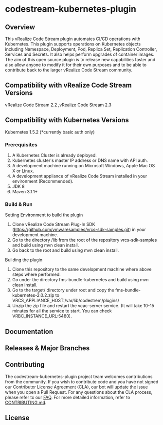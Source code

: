 

# codestream-kubernetes-plugin

## Overview
This vRealize Code Stream plugin automates CI/CD operations with Kubernetes. This plugin supports operations on Kubernetes objects including Namespace, Deployment, Pod, Replica Set, Replication Controller, Services and Secrets. It also helps perform upgrades of container images. The aim of this open source plugin is to release new capabilities faster and also allow anyone to modify it for their own purposes and to be able to contribute back to the larger vRealize Code Stream community.

## Compatibility with vRealize Code Stream Versions
vRealize Code Stream 2.2 ,vRealize Code Stream 2.3

## Compatibility with Kubernetes Versions
Kubernetes 1.5.2 (*currently basic auth only)

### Prerequisites
1. A Kubernetes Cluster is already deployed.
2. Kubernetes cluster's master IP address or DNS name with API auth.
3. A development machine running on Microsoft Windows, Apple Mac OS X or Linux.
4. A development appliance of vRealize Code Stream installed in your environment (Recommended).
5. JDK 8
6. Maven 3.1.1+

### Build & Run
Setting Environment to build the plugin
1. Clone vRealize Code Stream Plug-In SDK (https://github.com/vmwaresamples/vrcs-sdk-samples.git) in your development machine.
2. Go to the directory /lib from the root of the repository vrcs-sdk-samples and build using mvn clean install.
3. Go back to the root and build using mvn clean install.

Building the plugin
1. Clone this repository to the same development machine where above steps where performed.
2. Go under the directory fms-bundle-kubernetes and build using mvn clean install.
3. Go to the target/ directory under root and copy the fms-bundle-kubernetes-2.0.2.zip to       VRCS_APPLIANCE_HOST:/var/lib/codestrem/plugins/
4. Unzip the zip file and restart the vcac-server service. (It will take 10-15 minutes for all the service to start. You can check VRBC_INSTANCE_URL:5480).

## Documentation

## Releases & Major Branches

## Contributing

The codestream-kubernetes-plugin project team welcomes contributions from the community. If you wish to contribute code and you have not
signed our Contributor License Agreement (CLA), our bot will update the issue when you open a Pull Request. For any
questions about the CLA process, please refer to our [FAQ](https://cla.vmware.com/faq). For more detailed information,
refer to [CONTRIBUTING.md](CONTRIBUTING.md).

## License
